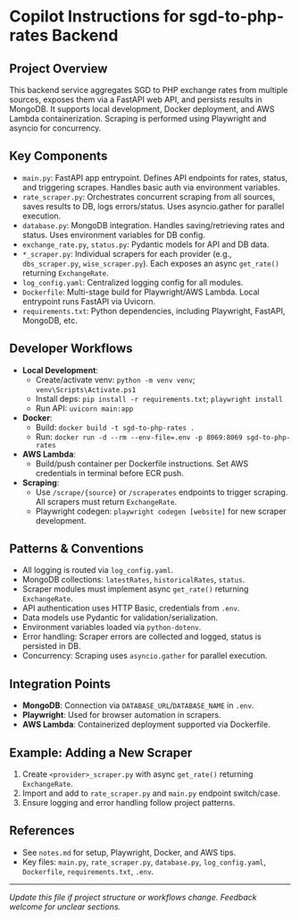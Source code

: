 # Copilot Instructions for sgd-to-php-rates Backend

## Project Overview

This backend service aggregates SGD to PHP exchange rates from multiple sources, exposes them via a FastAPI web API, and persists results in MongoDB. It supports local development, Docker deployment, and AWS Lambda containerization. Scraping is performed using Playwright and asyncio for concurrency.

## Key Components

- `main.py`: FastAPI app entrypoint. Defines API endpoints for rates, status, and triggering scrapes. Handles basic auth via environment variables.
- `rate_scraper.py`: Orchestrates concurrent scraping from all sources, saves results to DB, logs errors/status. Uses asyncio.gather for parallel execution.
- `database.py`: MongoDB integration. Handles saving/retrieving rates and status. Uses environment variables for DB config.
- `exchange_rate.py`, `status.py`: Pydantic models for API and DB data.
- `*_scraper.py`: Individual scrapers for each provider (e.g., `dbs_scraper.py`, `wise_scraper.py`). Each exposes an async `get_rate()` returning `ExchangeRate`.
- `log_config.yaml`: Centralized logging config for all modules.
- `Dockerfile`: Multi-stage build for Playwright/AWS Lambda. Local entrypoint runs FastAPI via Uvicorn.
- `requirements.txt`: Python dependencies, including Playwright, FastAPI, MongoDB, etc.

## Developer Workflows

- **Local Development**:
  - Create/activate venv: `python -m venv venv`; `venv\Scripts\Activate.ps1`
  - Install deps: `pip install -r requirements.txt`; `playwright install`
  - Run API: `uvicorn main:app`
- **Docker**:
  - Build: `docker build -t sgd-to-php-rates .`
  - Run: `docker run -d --rm --env-file=.env -p 8069:8069 sgd-to-php-rates`
- **AWS Lambda**:
  - Build/push container per Dockerfile instructions. Set AWS credentials in terminal before ECR push.
- **Scraping**:
  - Use `/scrape/{source}` or `/scraperates` endpoints to trigger scraping. All scrapers must return `ExchangeRate`.
  - Playwright codegen: `playwright codegen [website]` for new scraper development.

## Patterns & Conventions

- All logging is routed via `log_config.yaml`.
- MongoDB collections: `latestRates`, `historicalRates`, `status`.
- Scraper modules must implement async `get_rate()` returning `ExchangeRate`.
- API authentication uses HTTP Basic, credentials from `.env`.
- Data models use Pydantic for validation/serialization.
- Environment variables loaded via `python-dotenv`.
- Error handling: Scraper errors are collected and logged, status is persisted in DB.
- Concurrency: Scraping uses `asyncio.gather` for parallel execution.

## Integration Points

- **MongoDB**: Connection via `DATABASE_URL`/`DATABASE_NAME` in `.env`.
- **Playwright**: Used for browser automation in scrapers.
- **AWS Lambda**: Containerized deployment supported via Dockerfile.

## Example: Adding a New Scraper

1. Create `<provider>_scraper.py` with async `get_rate()` returning `ExchangeRate`.
2. Import and add to `rate_scraper.py` and `main.py` endpoint switch/case.
3. Ensure logging and error handling follow project patterns.

## References

- See `notes.md` for setup, Playwright, Docker, and AWS tips.
- Key files: `main.py`, `rate_scraper.py`, `database.py`, `log_config.yaml`, `Dockerfile`, `requirements.txt`, `.env`.

---

_Update this file if project structure or workflows change. Feedback welcome for unclear sections._
